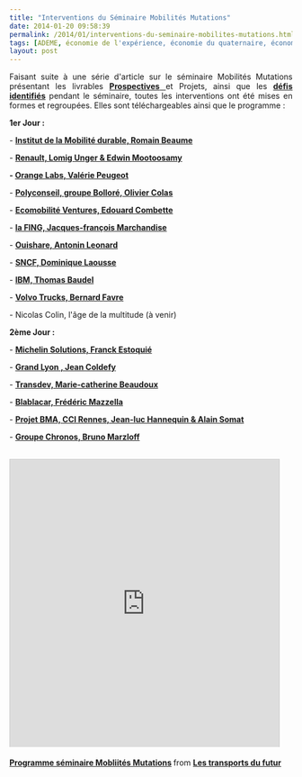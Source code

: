 ```yaml
---
title: "Interventions du Séminaire Mobilités Mutations"
date: 2014-01-20 09:58:39
permalink: /2014/01/interventions-du-seminaire-mobilites-mutations.html
tags: [ADEME, économie de l'expérience, économie du quaternaire, économie fonctionnalité, innovation, intelligence collective, open innovation, pensée complexe, plate-forme, Plateforme d'idées, Service de mobilité]
layout: post
---
```


<p style="text-align: justify;">Faisant suite à une série d'article sur le séminaire Mobilités Mutations présentant les livrables <a href="https://gabrielplassat.github.io/transportsdufutur/2014/01/seminaire-mobilites-mutations-prospectives-2015-a-2065.html" target="_blank"><strong>Prospectives</strong> </a>et Projets, ainsi que les <a href="https://gabrielplassat.github.io/transportsdufutur/2013/12/mur-des-defis.html" target="_blank"><strong>défis identifiés</strong></a> pendant le séminaire, toutes les interventions ont été mises en formes et regroupées. Elles sont téléchargeables ainsi que le programme :</p> <p style="text-align: justify;"><strong>1er Jour : </strong></p> <p style="text-align: justify;">- <a href="http://fr.slideshare.net/transportsdufutur/1-imd-prez" target="_blank"><strong>Institut de la Mobilité durable, Romain Beaume</strong></a></p> <p style="text-align: justify;">- <a href="http://fr.slideshare.net/transportsdufutur/mobilits-mutations-jour-1-renault" target="_blank"><strong>Renault, Lomig Unger & Edwin Mootoosamy</strong></a></p> <p style="text-align: justify;"><strong>- <a href="http://fr.slideshare.net/transportsdufutur/mobilits-mutations-jour-1-orange-lab" target="_blank">Orange Labs, Valérie Peugeot</a></strong></p> <p style="text-align: justify;">- <a href="http://fr.slideshare.net/transportsdufutur/mobilits-mutations-jour-1-polyconseil" target="_blank"><strong>Polyconseil, groupe Bolloré, Olivier Colas</strong></a></p> <p style="text-align: justify;">- <a href="http://fr.slideshare.net/transportsdufutur/mobilits-mutations-jour-1-ecomobilit-ventures" target="_blank"><strong>Ecomobilité Ventures, Edouard Combette</strong></a></p> <p style="text-align: justify;">- <a href="http://fr.slideshare.net/transportsdufutur/mobilits-mutations-jour-1-la-fing" target="_blank"><strong>la FING, Jacques-françois Marchandise</strong></a></p> <p style="text-align: justify;">- <a href="http://fr.slideshare.net/transportsdufutur/mobilits-mutations-jour-1-ouishare" target="_blank"><strong>Ouishare, Antonin Leonard</strong></a></p> <p style="text-align: justify;">- <a href="http://fr.slideshare.net/transportsdufutur/7-sncf-prez" target="_blank"><strong>SNCF, Dominique Laousse</strong></a></p> <p style="text-align: justify;">- <a href="http://fr.slideshare.net/transportsdufutur/mobilits-mutations-jour-1-ibm" target="_blank"><strong>IBM, Thomas Baudel</strong></a></p> <p style="text-align: justify;">- <a href="http://fr.slideshare.net/transportsdufutur/mobilits-mutations-jour-1-volvo-renault-trucks" target="_blank"><strong>Volvo Trucks, Bernard Favre</strong></a></p> <p style="text-align: justify;">- Nicolas Colin, l'âge de la multitude (à venir)</p> <p style="text-align: justify;"><strong>2ème Jour : </strong></p> <p style="text-align: justify;">- <a href="http://fr.slideshare.net/transportsdufutur/1-michelin-solutionsprez" target="_blank"><strong>Michelin Solutions, Franck Estoquié</strong></a></p> <p style="text-align: justify;">- <a href="http://fr.slideshare.net/transportsdufutur/mobilits-mutations-jour-2-grand-lyon" target="_blank"><strong>Grand Lyon , Jean Coldefy</strong></a></p> <p style="text-align: justify;">- <a href="http://fr.slideshare.net/transportsdufutur/mobilits-mutations-jour-2-transdev" target="_blank"><strong>Transdev, Marie-catherine Beaudoux</strong></a></p> <p style="text-align: justify;">- <a href="http://fr.slideshare.net/transportsdufutur/mobilits-mutations-jour-2-blablacar" target="_blank"><strong>Blablacar, Frédéric Mazzella</strong></a></p> <p style="text-align: justify;">- <a href="http://fr.slideshare.net/transportsdufutur/mobilits-mutations-jour-2-bma" target="_blank"><strong>Projet BMA, CCI Rennes, Jean-luc Hannequin & Alain Somat</strong></a></p> <p style="text-align: justify;">- <a href="http://fr.slideshare.net/transportsdufutur/mobilits-mutations-jour-2" target="_blank"><strong>Groupe Chronos, Bruno Marzloff</strong></a></p> <p style="text-align: justify;"> <br /><iframe allowfullscreen=" frameborder="0" height="511" marginheight="0" marginwidth="0" scrolling="no" src="http://www.slideshare.net/slideshow/embed_code/30089809" style="border: 1px solid #CCC; border-width: 1px 1px 0; margin-bottom: 5px;" width="479"> </iframe></p> <div style="margin-bottom: 5px;"><strong> <a href="https://fr.slideshare.net/transportsdufutur/programme-sminaire-mobliits-mutations" target="_blank" title="Programme séminaire Mobliités Mutations">Programme séminaire Mobliités Mutations</a> </strong> from <strong><a href="http://www.slideshare.net/transportsdufutur" target="_blank">Les transports du futur</a></strong></div>
